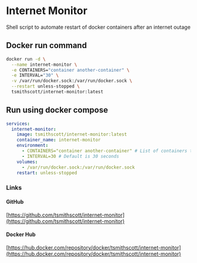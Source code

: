 # Internet Monitor

Shell script to automate restart of docker containers after an internet outage

## Docker run command

```bash
docker run -d \
  --name internet-monitor \
  -e CONTAINERS="container another-container" \
  -e INTERVAL="30" \
  -v /var/run/docker.sock:/var/run/docker.sock \
  --restart unless-stopped \
  tsmithscott/internet-monitor:latest
```

## Run using docker compose

```yaml
services:
  internet-monitor:
    image: tsmithscott/internet-monitor:latest
    container_name: internet-monitor
    environment:
      - CONTAINERS="container another-container" # List of containers to be restarted
      - INTERVAL=30 # Default is 30 seconds
    volumes:
      - /var/run/docker.sock:/var/run/docker.sock
    restart: unless-stopped
```

### Links

#### GitHub

[https://github.com/tsmithscott/internet-monitor](https://github.com/tsmithscott/internet-monitor)

#### Docker Hub

[https://hub.docker.com/repository/docker/tsmithscott/internet-monitor](https://hub.docker.com/repository/docker/tsmithscott/internet-monitor)
